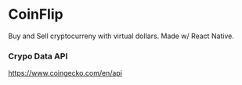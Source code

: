 # CoinFlip
Buy and Sell cryptocurreny with virtual dollars. Made w/ React Native.

### Crypo Data API
https://www.coingecko.com/en/api
